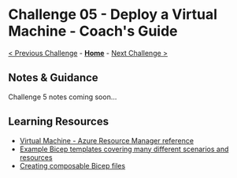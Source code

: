 # Challenge 05 - Deploy a Virtual Machine - Coach's Guide

[< Previous Challenge](./Solution-04.md) - **[Home](./README.md)** - [Next Challenge >](./Solution-06.md)

## Notes & Guidance

Challenge 5 notes coming soon...

## Learning Resources

- [Virtual Machine - Azure Resource Manager reference](https://learn.microsoft.com/azure/templates/microsoft.compute/virtualmachines?tabs=bicep&pivots=deployment-language-bicep)
- [Example Bicep templates covering many different scenarios and resources](https://learn.microsoft.com/samples/browse/?expanded=azure&products=azure-resource-manager%2Cazure-virtual-machines&languages=bicep)
- [Creating composable Bicep files](https://learn.microsoft.com/training/modules/create-composable-bicep-files-using-modules/?source=recommendations)
